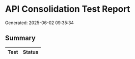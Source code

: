 # API Consolidation Test Report

Generated: 2025-06-02 09:35:34

## Summary

| Test | Status |
|------|--------|
